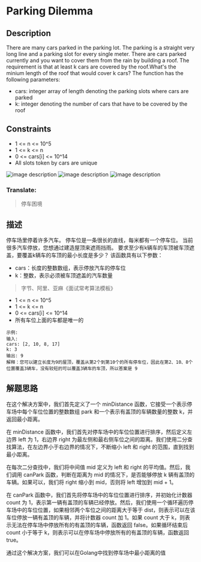# Parking Dilemma

## Description
There are many cars parked in the parking lot. The parking is a straight very long line and a parking slot for every single meter. There are cars parked currently and you want to cover them from the rain by building a roof. The requirement is that at least k cars are covered by the roof.What's the minium length of the roof that would cover k cars?
The function has the following parameters:

* cars: integer array of length denoting the parking slots where cars are parked
* k: integer denoting the number of cars that have to be covered by the roof

## Constraints

* 1 <= n <= 10^5
* 1 <= k <= n
* 0 <= cars[i] <= 10^14
* All slots token by cars are unique

![image description](1.png)
![image description](2.png)
![image description](3.png)


### Translate:

> 停车困境

## 描述

停车场里停着许多汽车。 停车位是一条很长的直线，每米都有一个停车位。 当前很多汽车停放，您想通过建造屋顶来遮雨挡雨。 要求至少有k辆车的车顶被车顶遮盖，要覆盖k辆车的车顶的最小长度是多少？
该函数具有以下参数：

* cars：长度的整数数组，表示停放汽车的停车位
* k：整数，表示必须被车顶遮盖的汽车数量
> 字节、阿里、亚麻《面试常考算法模板》


* 1 <= n <= 10^5
* 1 <= k <= n
* 0 <= cars[i] <= 10^14
* 所有车位上面的车都是唯一的

```
示例:
输入:
cars: [2, 10, 8, 17]
k: 3
输出: 9
解释：您可以建立长度为9的屋顶，覆盖从第2个到第10个的所有停车位，因此在第2、10、8个位置覆盖3辆车，没有较短的可以覆盖3辆车的车顶，所以答案是 9
```
## 解题思路

在这个解决方案中，我们首先定义了一个 minDistance 函数，它接受一个表示停车场中每个车位位置的整数数组 park 和一个表示有盖顶的车辆数量的整数 k，并返回最小距离。

在 minDistance 函数中，我们首先对停车场中的车位位置进行排序，然后定义左边界 left 为 1，右边界 right 为最左侧和最右侧车位之间的距离。我们使用二分查找算法，在左边界小于右边界的情况下，不断缩小 left 和 right 的范围，直到找到最小距离。

在每次二分查找中，我们将中间值 mid 定义为 left 和 right 的平均值。然后，我们调用 canPark 函数，判断在距离为 mid 的情况下，是否能够停放 k 辆有盖顶的车辆。如果可以，我们将 right 缩小到 mid，否则将 left 增加到 mid + 1。

在 canPark 函数中，我们首先将停车场中的车位位置进行排序，并初始化计数器 count 为 1，表示第一辆有盖顶的车辆已经停放。然后，我们使用一个循环遍历停车场中的车位位置，如果相邻两个车位之间的距离大于等于 dist，则表示可以在该车位停放一辆有盖顶的车辆，并将计数器 count 加 1。如果 count 大于 k，则表示无法在停车场中停放所有的有盖顶的车辆，函数返回 false。如果循环结束后 count 小于等于 k，则表示可以在停车场中停放所有的有盖顶的车辆，函数返回 true。

通过这个解决方案，我们可以在Golang中找到停车场中最小距离的值